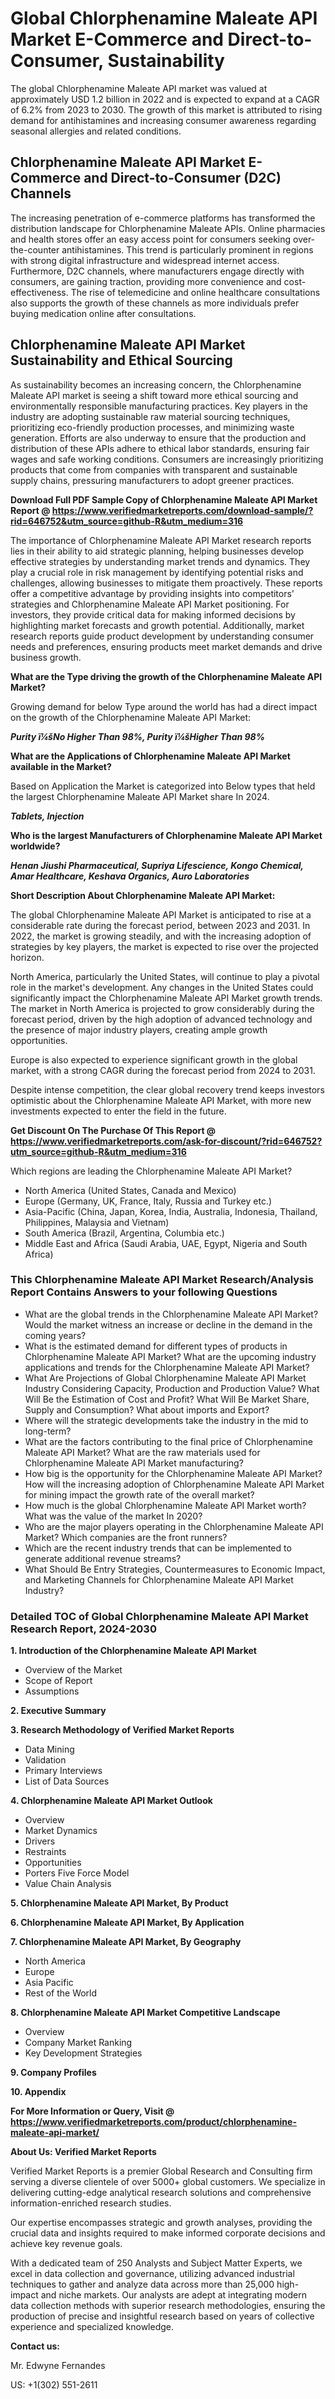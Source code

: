 <h1>Global Chlorphenamine Maleate API Market E-Commerce and Direct-to-Consumer, Sustainability</h1><p class=""><p>The global Chlorphenamine Maleate API market was valued at approximately USD 1.2 billion in 2022 and is expected to expand at a CAGR of 6.2% from 2023 to 2030. The growth of this market is attributed to rising demand for antihistamines and increasing consumer awareness regarding seasonal allergies and related conditions.</p><h2>Chlorphenamine Maleate API Market E-Commerce and Direct-to-Consumer (D2C) Channels</h2><p>The increasing penetration of e-commerce platforms has transformed the distribution landscape for Chlorphenamine Maleate APIs. Online pharmacies and health stores offer an easy access point for consumers seeking over-the-counter antihistamines. This trend is particularly prominent in regions with strong digital infrastructure and widespread internet access. Furthermore, D2C channels, where manufacturers engage directly with consumers, are gaining traction, providing more convenience and cost-effectiveness. The rise of telemedicine and online healthcare consultations also supports the growth of these channels as more individuals prefer buying medication online after consultations.</p><h2>Chlorphenamine Maleate API Market Sustainability and Ethical Sourcing</h2><p>As sustainability becomes an increasing concern, the Chlorphenamine Maleate API market is seeing a shift toward more ethical sourcing and environmentally responsible manufacturing practices. Key players in the industry are adopting sustainable raw material sourcing techniques, prioritizing eco-friendly production processes, and minimizing waste generation. Efforts are also underway to ensure that the production and distribution of these APIs adhere to ethical labor standards, ensuring fair wages and safe working conditions. Consumers are increasingly prioritizing products that come from companies with transparent and sustainable supply chains, pressuring manufacturers to adopt greener practices.</p></p><p class=""><strong>Download Full PDF Sample Copy of Chlorphenamine Maleate API Market Report @ <a href="https://www.verifiedmarketreports.com/download-sample/?rid=646752&utm_source=github-R&utm_medium=316" target="_blank">https://www.verifiedmarketreports.com/download-sample/?rid=646752&utm_source=github-R&utm_medium=316</a></strong></p><p>The importance of&nbsp;Chlorphenamine Maleate API Market research reports lies in their ability to aid strategic planning, helping businesses develop effective strategies by understanding market trends and dynamics. They play a crucial role in risk management by identifying potential risks and challenges, allowing businesses to mitigate them proactively. These reports offer a competitive advantage by providing insights into competitors' strategies and Chlorphenamine Maleate API Market positioning. For investors, they provide critical data for making informed decisions by highlighting market forecasts and growth potential. Additionally, market research reports guide product development by understanding consumer needs and preferences, ensuring products meet market demands and drive business growth.</p><p><strong>What are the&nbsp;Type driving the growth of the Chlorphenamine Maleate API Market?</strong></p><p id="" class="">Growing demand for below Type around the world has had a direct impact on the growth of the Chlorphenamine Maleate API Market:</p><p class=""><em><strong>Purity ï¼šNo Higher Than 98%, Purity ï¼šHigher Than 98%</strong></em></p><p class=""><strong>What are the&nbsp;Applications&nbsp;of Chlorphenamine Maleate API Market available in the Market?</strong></p><p id="" class="">Based on Application the Market is categorized into Below types that held the largest Chlorphenamine Maleate API Market share In 2024.</p><p class=""><em><strong>Tablets, Injection</strong></em></p><p class=""><strong>Who is the largest Manufacturers of Chlorphenamine Maleate API Market worldwide?</strong></p><p><em><strong>Henan Jiushi Pharmaceutical, Supriya Lifescience, Kongo Chemical, Amar Healthcare, Keshava Organics, Auro Laboratories</strong></em></p><p id="" class=""><strong>Short Description About Chlorphenamine Maleate API Market:</strong></p><p>The global Chlorphenamine Maleate API Market is anticipated to rise at a considerable rate during the forecast period, between 2023 and 2031. In 2022, the market is growing steadily, and with the increasing adoption of strategies by key players, the market is expected to rise over the projected horizon.</p><p>North America, particularly the United States, will continue to play a pivotal role in the market's development. Any changes in the United States could significantly impact the Chlorphenamine Maleate API Market growth trends. The market in North America is projected to grow considerably during the forecast period, driven by the high adoption of advanced technology and the presence of major industry players, creating ample growth opportunities.</p><p>Europe is also expected to experience significant growth in the global market, with a strong CAGR during the forecast period from 2024 to 2031.</p><p>Despite intense competition, the clear global recovery trend keeps investors optimistic about the Chlorphenamine Maleate API Market, with more new investments expected to enter the field in the future.</p><p id="" class=""><strong>Get Discount On The Purchase Of This Report @ <a href="https://www.verifiedmarketreports.com/ask-for-discount/?rid=646752?utm_source=github-R&utm_medium=316" target="_blank">https://www.verifiedmarketreports.com/ask-for-discount/?rid=646752?utm_source=github-R&utm_medium=316</a></strong></p><p class="">Which regions are leading the Chlorphenamine Maleate API Market?</p><ul><li>North America (United States, Canada and Mexico)</li><li>Europe (Germany, UK, France, Italy, Russia and Turkey etc.)</li><li>Asia-Pacific (China, Japan, Korea, India, Australia, Indonesia, Thailand, Philippines, Malaysia and Vietnam)</li><li>South America (Brazil, Argentina, Columbia etc.)</li><li>Middle East and Africa (Saudi Arabia, UAE, Egypt, Nigeria and South Africa)</li></ul><h3 id="" class="">This Chlorphenamine Maleate API Market Research/Analysis Report Contains Answers to your following Questions</h3><ul><li>What are the global trends in the Chlorphenamine Maleate API Market? Would the market witness an increase or decline in the demand in the coming years?</li><li>What is the estimated demand for different types of products in Chlorphenamine Maleate API Market? What are the upcoming industry applications and trends for the Chlorphenamine Maleate API Market?</li><li>What Are Projections of Global Chlorphenamine Maleate API Market Industry Considering Capacity, Production and Production Value? What Will Be the Estimation of Cost and Profit? What Will Be Market Share, Supply and Consumption? What about imports and Export?</li><li>Where will the strategic developments take the industry in the mid to long-term?</li><li>What are the factors contributing to the final price of Chlorphenamine Maleate API Market? What are the raw materials used for Chlorphenamine Maleate API Market manufacturing?</li><li>How big is the opportunity for the Chlorphenamine Maleate API Market? How will the increasing adoption of Chlorphenamine Maleate API Market for mining impact the growth rate of the overall market?</li><li>How much is the global Chlorphenamine Maleate API Market worth? What was the value of the market In 2020?</li><li>Who are the major players operating in the Chlorphenamine Maleate API Market? Which companies are the front runners?</li><li>Which are the recent industry trends that can be implemented to generate additional revenue streams?</li><li>What Should Be Entry Strategies, Countermeasures to Economic Impact, and Marketing Channels for Chlorphenamine Maleate API Market Industry?</li></ul><h3 id="" class="">Detailed TOC of Global Chlorphenamine Maleate API Market Research Report, 2024-2030</h3><p id="" class=""><strong>1. Introduction of the Chlorphenamine Maleate API Market</strong></p><ul><li>Overview of the Market</li><li>Scope of Report</li><li>Assumptions</li></ul><p id="" class=""><strong>2. Executive Summary</strong></p><p id="" class=""><strong>3. Research Methodology of Verified Market Reports</strong></p><ul><li>Data Mining</li><li>Validation</li><li>Primary Interviews</li><li>List of Data Sources</li></ul><p id="" class=""><strong>4. Chlorphenamine Maleate API Market Outlook</strong></p><ul><li>Overview</li><li>Market Dynamics</li><li>Drivers</li><li>Restraints</li><li>Opportunities</li><li>Porters Five Force Model</li><li>Value Chain Analysis</li></ul><p id="" class=""><strong>5. Chlorphenamine Maleate API Market, By Product</strong></p><p id="" class=""><strong>6. Chlorphenamine Maleate API Market, By Application</strong></p><p id="" class=""><strong>7. Chlorphenamine Maleate API Market, By Geography</strong></p><ul><li>North America</li><li>Europe</li><li>Asia Pacific</li><li>Rest of the World</li></ul><p id="" class=""><strong>8. Chlorphenamine Maleate API Market Competitive Landscape</strong></p><ul><li>Overview</li><li>Company Market Ranking</li><li>Key Development Strategies</li></ul><p id="" class=""><strong>9. Company Profiles</strong></p><p id="" class=""><strong>10. Appendix</strong></p><p id="" class=""><strong>For More Information or Query, Visit @ <a href="https://www.verifiedmarketreports.com/product/chlorphenamine-maleate-api-market/" target="_blank">https://www.verifiedmarketreports.com/product/chlorphenamine-maleate-api-market/</a></strong></p><p id="" class=""><strong>About Us: Verified Market Reports</strong></p><p id="" class="">Verified Market Reports is a premier Global Research and Consulting firm serving a diverse clientele of over 5000+ global customers. We specialize in delivering cutting-edge analytical research solutions and comprehensive information-enriched research studies.</p><p id="" class="">Our expertise encompasses strategic and growth analyses, providing the crucial data and insights required to make informed corporate decisions and achieve key revenue goals.</p><p id="" class="">With a dedicated team of 250 Analysts and Subject Matter Experts, we excel in data collection and governance, utilizing advanced industrial techniques to gather and analyze data across more than 25,000 high-impact and niche markets. Our analysts are adept at integrating modern data collection methods with superior research methodologies, ensuring the production of precise and insightful research based on years of collective experience and specialized knowledge.</p><p id="" class=""><strong>Contact us:</strong></p><p id="" class="">Mr. Edwyne Fernandes</p><p id="" class="">US: +1(302) 551-2611</p>